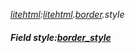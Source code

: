 _[litehtml](../../modules/litehtml/litehtml-module.md):[litehtml](../../modules/litehtml/litehtml-module.md).[border](../../modules/litehtml/litehtml-border.md).style_
##### Field style:[border_style](../../modules/litehtml/litehtml-border_style.md)
